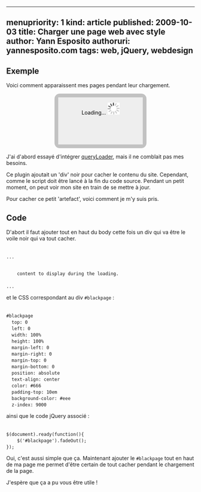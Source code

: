 -----
menupriority:   1
kind:           article
published: 2009-10-03
title: Charger une page web avec style
author: Yann Esposito
authoruri: yannesposito.com
tags:  web, jQuery, webdesign
-----

## Exemple

Voici comment apparaissent mes pages pendant leur chargement.

<div id="demo" style="width:45%; position: relative; height: 8em; background: #333; background-position: 50% 50%; color: #fff; text-align: center; padding-top: 1em; margin-left: auto; margin-right: auto; border: solid 10px rgba(255,255,255,0.7); -webkit-border-radius: 1em; -moz-border-radius: 1em; border-radius: 1em; cursor: pointer; ">
    <p>Voilà ! Je suis chargée !</p>
    <p>Cliquez-moi dessus pour recommencer.</p>
    <div id="todisapear" style="color: #000; position:absolute;top:0;left:0;text-align: center; padding-top: 1em; width: 100%; background-color: #eee; height: 8em;">
    Loading...
    <img style="border: none; background-color: none; background: none" src="/Scratch/img/loading.gif" alt="loading logo"/>
    </div>
    <script>
    function Rabbit(){
        $('#todisapear')
            .show()
            .animate({opacity: 1.0},3000)
            .fadeOut();
    }
    $(document).ready(function(){
        $('#todisapear').animate({opacity: 1.0},3000).fadeOut();
        $('#demo').click(Rabbit);
    });
    </script>
</div>

J'ai d'abord essayé d'intégrer [queryLoader](http://www.gayadesign.com/diy/queryloader-preload-your-website-in-style/), mais il ne comblait pas mes besoins.

Ce plugin ajoutait un 'div' noir pour cacher le contenu du site. Cependant, comme le script doit être lancé à la fin du code source. Pendant un petit moment, on peut voir mon site en train de se mettre à jour.

Pour cacher ce petit 'artefact', voici comment je m'y suis pris.

## Code

D'abort il faut ajouter tout en haut du body cette fois un div qui va être le voile noir qui va tout cacher.

<div>
<code class="html">
...
<body>
<div id="blackpage">
    content to display during the loading.
</div>
...
</code>
</div>

et le CSS correspondant au div `#blackpage` : 

<div>
<code class="css">
#blackpage
  top: 0 
  left: 0 
  width: 100%
  height: 100%
  margin-left: 0
  margin-right: 0
  margin-top: 0
  margin-bottom: 0
  position: absolute
  text-align: center
  color: #666
  padding-top: 10em
  background-color: #eee
  z-index: 9000
</code>
</div>

ainsi que le code jQuery associé : 

<div>
<code class="javascript">
$(document).ready(function(){
    $('#blackpage').fadeOut();
});
</code>
</div>

Oui, c'est aussi simple que ça. Maintenant ajouter le `#blackpage` tout en haut de ma page me permet d'être certain de tout cacher pendant le chargement de la page.

J'espère que ça a pu vous être utile !

